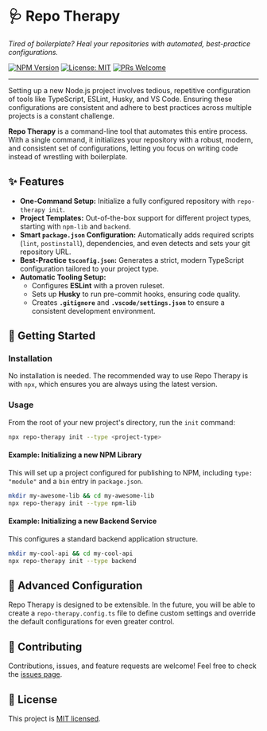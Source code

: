 # 🩺 Repo Therapy

*Tired of boilerplate? Heal your repositories with automated, best-practice configurations.*

[![NPM Version](https://img.shields.io/npm/v/repo-therapy.svg)](https://www.npmjs.com/package/repo-therapy)
[![License: MIT](https://img.shields.io/badge/License-MIT-yellow.svg)](https://opensource.org/licenses/MIT)
[![PRs Welcome](https://img.shields.io/badge/PRs-welcome-brightgreen.svg)](#-contributing)

---

Setting up a new Node.js project involves tedious, repetitive configuration of tools like TypeScript, ESLint, Husky, and VS Code. Ensuring these configurations are consistent and adhere to best practices across multiple projects is a constant challenge.

**Repo Therapy** is a command-line tool that automates this entire process. With a single command, it initializes your repository with a robust, modern, and consistent set of configurations, letting you focus on writing code instead of wrestling with boilerplate.

## ✨ Features

- **One-Command Setup:** Initialize a fully configured repository with `repo-therapy init`.
- **Project Templates:** Out-of-the-box support for different project types, starting with `npm-lib` and `backend`.
- **Smart `package.json` Configuration:** Automatically adds required scripts (`lint`, `postinstall`), dependencies, and even detects and sets your git repository URL.
- **Best-Practice `tsconfig.json`:** Generates a strict, modern TypeScript configuration tailored to your project type.
- **Automatic Tooling Setup:**
  - Configures **ESLint** with a proven ruleset.
  - Sets up **Husky** to run pre-commit hooks, ensuring code quality.
  - Creates **`.gitignore`** and **`.vscode/settings.json`** to ensure a consistent development environment.

## 🚀 Getting Started

### Installation

No installation is needed. The recommended way to use Repo Therapy is with `npx`, which ensures you are always using the latest version.

### Usage

From the root of your new project's directory, run the `init` command:

```bash
npx repo-therapy init --type <project-type>
```

#### Example: Initializing a new NPM Library

This will set up a project configured for publishing to NPM, including `type: "module"` and a `bin` entry in `package.json`.

```bash
mkdir my-awesome-lib && cd my-awesome-lib
npx repo-therapy init --type npm-lib
```

#### Example: Initializing a new Backend Service

This configures a standard backend application structure.

```bash
mkdir my-cool-api && cd my-cool-api
npx repo-therapy init --type backend
```

## 🔧 Advanced Configuration

Repo Therapy is designed to be extensible. In the future, you will be able to create a `repo-therapy.config.ts` file to define custom settings and override the default configurations for even greater control.

## 🤝 Contributing

Contributions, issues, and feature requests are welcome! Feel free to check the [issues page](https://github.com/your-username/repo-therapy/issues).

## 📄 License

This project is [MIT licensed](https://opensource.org/licenses/MIT).
